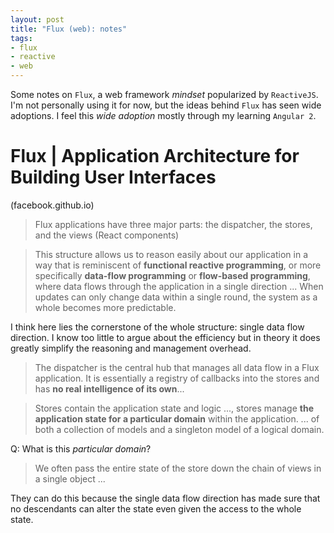 ```yaml
---
layout: post
title: "Flux (web): notes"
tags:
- flux
- reactive
- web
---
```


Some notes on `Flux`, a web framework *mindset* popularized by `ReactiveJS`. I'm not personally using it for now, but the ideas behind `Flux` has seen wide adoptions. I feel this *wide adoption* mostly through my learning `Angular 2`.

Flux | Application Architecture for Building User Interfaces
============================================================
(facebook.github.io)

> Flux applications have three major parts: the dispatcher, the stores, and the views (React components)


> This structure allows us to reason easily about our application in a way that is reminiscent of **functional reactive programming**, or more specifically **data-flow programming** or **flow-based programming**, where data flows through the application in a single direction ... When updates can only change data within a single round, the system as a whole becomes more predictable.

I think here lies the cornerstone of the whole structure: single data flow direction. I know too little to argue about the efficiency but in theory it does greatly simplify the reasoning and management overhead.

> The dispatcher is the central hub that manages all data flow in a Flux application. It is essentially a registry of callbacks into the stores and has **no real intelligence of its own**...


> Stores contain the application state and logic ..., stores manage **the application state for a particular domain** within the application. ... of both a collection of models and a singleton model of a logical domain.

Q: What is this *particular domain*?


> We often pass the entire state of the store down the chain of views in a single object ...

They can do this because the single data flow direction has made sure that no descendants can alter the state even given the access to the whole state.
